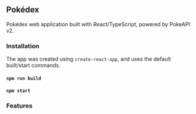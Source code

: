 ## Pokédex

Pokédex web application built with React/TypeScript, powered by PokeAPI v2.

### Installation

The app was created using `create-react-app`, and uses the default built/start commands.

#### `npm run build`
#### `npm start`

### Features
